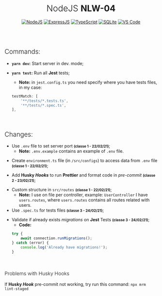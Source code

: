 <h1 align="center" style="font-weight: 300">NodeJS <strong>NLW-04</strong></h1>
<div align="center">
	<a href="#"><img src="https://img.shields.io/badge/node.js%20-%2343853D.svg?&style=for-the-badge&logo=node.js&logoColor=white" alt="NodeJS" /></a> <a href="#"><img src="https://img.shields.io/badge/express.js%20-%23404d59.svg?&style=for-the-badge" alt="ExpressJS"/></a> <a href="#"><img src="https://img.shields.io/badge/typescript%20-%23007ACC.svg?&style=for-the-badge&logo=typescript&logoColor=white" alt="TypeScript" /></a> <a href="#"><img alt="SQLite" src ="https://img.shields.io/badge/sqlite-%2307405e.svg?&style=for-the-badge&logo=sqlite&logoColor=white"/></a> <a href="#"><img src="https://img.shields.io/badge/Visual_Studio_Code-0078D4?style=for-the-badge&logo=visual%20studio%20code&logoColor=white" alt="VS Code" /></a>
</div>

<br /><br />

<h2 style="font-weight:300">Commands:</h2>

-   **`yarn dev`:** Start server in dev. mode;

<div style="margin: 5px 0" />

-   **`yarn test`:** Run all **Jest** tests;

    -   **Note:** in `jest.config.ts` you need specify where you have tests files, in my case:

    ```ts
    testMatch: [
    	'**/tests/*.tests.ts',
    	'**/tests/*.spec.ts',
    ],
    ```

<br />

<h2 style="font-weight: 300">Changes:</h2>

-   Use `.env` file to set server port **<small>(classe 1 - 22/02/21)</small>**;
    -   **Note:** `.env.example` contains an example of `.env` file.

<div style="margin: 5px 0" />

-   Create `environment.ts` file (in `/src/configs`) to access data from `.env` file **<small>(classe 1 - 22/02/21)</small>**;

<div style="margin: 5px 0" />

-   Add **Husky _Hooks_** to run **Prettier** and format code in _pre-commit_ **<small>(classe 2 - 23/02/21)</small>**;

<div style="margin: 5px 0" />

-   Custom structure in `src/routes` **<small>(classe 1 - 22/02/21)</small>**;
    -   **Note:** I use on file per controller, example: `UserController` I have `users.routes`, where `users.routes` contains all routes related with users.
-   Use `.spec.ts` for tests files **<small>(classe 3 - 24/02/21)</small>**;

<div style="margin: 5px 0" />

-   Validate if already exists _migrations_ on **Jest** Tests **<small>(classe 3 - 24/02/21)</small>**;
    -   **Code:**
    ```ts
    try {
    	await connection.runMigrations();
    } catch (error) {
    	console.log('Already have migrations!');
    }
    ```

<br />

<h3 style="font-weight: 300">Problems with Husky Hooks</h3>

If **Husky _Hook_** pre-commit not working, try run this command: `npx mrm lint-staged `
